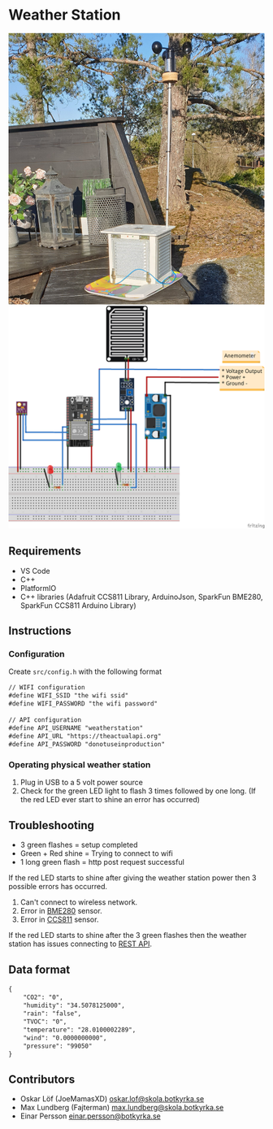 # Weather Station
![](Extras/weather-station.jpg)
![](Extras/Schematics.png)

## Requirements

- VS Code
- C++
- PlatformIO 
- C++ libraries (Adafruit CCS811 Library, ArduinoJson, SparkFun BME280, SparkFun CCS811 Arduino Library)

## Instructions

### Configuration

Create `src/config.h` with the following format
````
// WIFI configuration
#define WIFI_SSID "the wifi ssid"
#define WIFI_PASSWORD "the wifi password"

// API configuration
#define API_USERNAME "weatherstation"
#define API_URL "https://theactualapi.org"
#define API_PASSWORD "donotuseinproduction"
````

### Operating physical weather station

1. Plug in USB to a 5 volt power source
2. Check for the green LED light to flash 3 times followed by one long. (If the red LED ever start to shine an error has occurred)


## Troubleshooting

- 3 green flashes = setup completed
- Green + Red shine = Trying to connect to wifi
- 1 long green flash = http post request successful

If the red LED starts to shine after giving the weather station power then 3 possible errors has occurred.
1. Can't connect to wireless network.
2. Error in [BME280](https://www.bosch-sensortec.com/products/environmental-sensors/humidity-sensors-bme280/) sensor.
3. Error in [CCS811](https://cdn.sparkfun.com/assets/learn_tutorials/1/4/3/CCS811_Datasheet-DS000459.pdf) sensor.

If the red LED starts to shine after the 3 green flashes then the weather station has issues connecting to [REST API](https://github.com/tullinge/weather-station-api).

## Data format
````
{
    "CO2": "0",
    "humidity": "34.5078125000",
    "rain": "false",
    "TVOC": "0",
    "temperature": "28.0100002289",
    "wind": "0.0000000000",
    "pressure": "99050"
}
````

## Contributors
- Oskar Löf (JoeMamasXD) <oskar.lof@skola.botkyrka.se>
- Max Lundberg (Fajterman) <max.lundberg@skola.botkyrka.se>
- Einar Persson <einar.persson@botkyrka.se>
